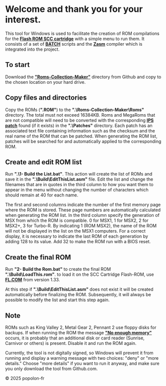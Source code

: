 ﻿# Welcome and thank you for your interest.

This tool for Windows is used to facilitate the creation of ROM compilations for the [**Flash ROM SCC cartridge**](https://www.msx.org/wiki/Popolon-fr_Flash-ROM_SCC_Cartridge) with a simple menu to run them. It consists of a set of [**BATCH**](https://en.wikipedia.org/wiki/Batch_file) scripts and the [**Zasm**](https://k1.spdns.de/Develop/Projects/zasm/Distributions/) compiler which is integrated into the project.

## To start

Download the [**"Roms-Collection-Maker"**](https://github.com/popolonfr/Roms-Collection-Maker/archive/refs/heads/main.zip) directory from Github and copy to the chosen location on your hard drive.

## Copy files and directories

Copy the ROMs (**".ROM"**) to the **".\Roms-Collection-Maker\Roms\"** directory. The total must not exceed 16384KB. Roms and MegaRoms that are not compatible will need to be converted with the corresponding [**IPS patch**](https://www.msx.org/wiki/How_to_use_IPS_files)  found (if it exists) in the **".\Patches\"** directory. Each patch has an associated text file containing information such as the checksum and the real name of the ROM that can be patched. When generating the ROM list, patches will be searched for and automatically applied to the corresponding ROM.

## Create and edit ROM list

Run **".\1- Build the List.bat"**. This action will create the list of ROMs and save it in the **".\Build\EditThisList.asm"** file. Edit the list and change the filenames that are in quotes in the third column to how you want them to appear in the menu without changing the number of characters which should remain at 40 for each name. 

The first and second columns indicate the number of the first memory page where the ROM is stored. These page numbers are automatically calculated when generating the ROM list. In the third column specify the generation of MSX from which the ROM is compatible. 0 for MSX1, 1 for MSX2, 2 for MSX2+, 3 for Turbo-R. By indicating 1 (ROM MSX2), the name of the ROM will not be displayed in the list on the MSX1 computers. For a correct display, it is necessary to indicate the last ROM of each generation by adding 128 to its value. Add 32 to make the ROM run with a BIOS reset.

## Create the final ROM

Run **"2- Build the Rom.bat"** to create the final ROM **".\Build\LoadThis.rom"**. to load it on the SCC Cartridge Flash-ROM, use [**FL.COM**](https://github.com/gdx-msx/FL/tree/master/FL-V133) from version 1.33.

At this step if **".\Build\EditThisList.asm"** does not exist it will be created automatically before finalizing the ROM. Subsequently, it will always be possible to modify the list and start this step again.

## Note

ROMs such as King Valley 2, Metal Gear 2, Pennant 2 use floppy disks for backups. If when running the ROM the message [**"No enough memory"**](https://www.msx.org/wiki/No_enough_memory) occurs, it is probably that an additional disk or card reader (Sunrise, Carnivor or others) is present. Disable it and run the ROM again.

Currently, the tool is not digitally signed, so Windows will prevent it from running and display a warning message with two choices: "deny" or "more details." Choose "more details" if you want to run it anyway, and make sure you only download the tool from Github.com.

&copy; 2025 popolon-fr

